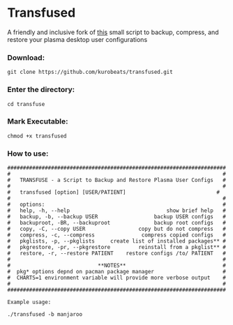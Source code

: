 # Transfused

A friendly and inclusive fork of [this](https://gitlab.com/cscs/transfuse) small script to backup, compress, and restore your plasma desktop user configurations

### Download:

```shell
git clone https://github.com/kurobeats/transfused.git
```
### Enter the directory:

```shell
cd transfuse
```

### Mark Executable:

```shell
chmod +x transfused
```

### How to use:

```shell
######################################################################
#                                                                    #
#   TRANSFUSE - a Script to Backup and Restore Plasma User Configs   #
#                                                                    #
#   transfused [option] [USER/PATIENT]                             #
#                                                                    #
#   options:                                                         #
#   help, -h, --help                               show brief help   #
#   backup, -b, --backup USER                  backup USER configs   #
#   backuproot, -BR, --backuproot              backup root configs   #
#   copy, -C, --copy USER                 copy but do not compress   #
#   compress, -c, --compress               compress copied configs   #
#   pkglists, -p, --pkglists     create list of installed packages** #
#   pkgrestore, -pr, --pkgrestore         reinstall from a pkglist** #
#   restore, -r, --restore PATIENT    restore configs /to/ PATIENT   #
#                                                                    #
#                            **NOTES**                               #
#  pkg* options depnd on pacman package manager                      #
#  CHARTS=1 environment variable will provide more verbose output    #
#                                                                    #
######################################################################

Example usage:

./transfused -b manjaroo
```
